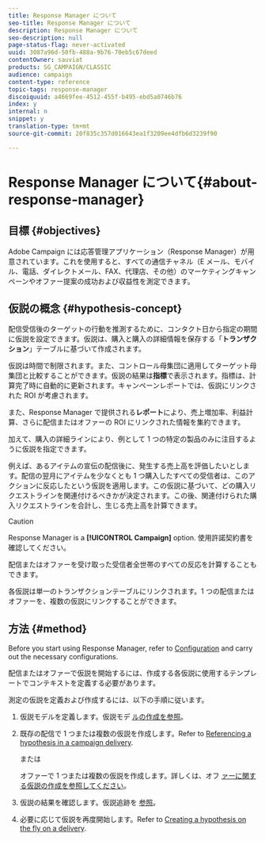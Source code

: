 ```yaml
---
title: Response Manager について
seo-title: Response Manager について
description: Response Manager について
seo-description: null
page-status-flag: never-activated
uuid: 3087a96d-50fb-488a-9b76-70eb5c67deed
contentOwner: sauviat
products: SG_CAMPAIGN/CLASSIC
audience: campaign
content-type: reference
topic-tags: response-manager
discoiquuid: a4669fee-4512-455f-b495-ebd5a0746b76
index: y
internal: n
snippet: y
translation-type: tm+mt
source-git-commit: 20f835c357d016643ea1f3209ee4dfb6d3239f90

---
```



# Response Manager について{#about-response-manager}

## 目標 {#objectives}

Adobe Campaign には応答管理アプリケーション（Response Manager）が用意されています。これを使用すると、すべての通信チャネル（E メール、モバイル、電話、ダイレクトメール、FAX、代理店、その他）のマーケティングキャンペーンやオファー提案の成功および収益性を測定できます。

## 仮説の概念 {#hypothesis-concept}

配信受信後のターゲットの行動を推測するために、コンタクト日から指定の期間に仮説を設定できます。仮説は、購入と購入の詳細情報を保存する「**トランザクション**」テーブルに基づいて作成されます。

仮説は時間で制限されます。また、コントロール母集団に適用してターゲット母集団と比較することができます。仮説の結果は&#x200B;**指標**&#x200B;で表示されます。指標は、計算完了時に自動的に更新されます。キャンペーンレポートでは、仮説にリンクされた ROI が考慮されます。

また、Response Manager で提供される&#x200B;**レポート**&#x200B;により、売上増加率、利益計算、さらに配信またはオファーの ROI にリンクされた情報を集約できます。

加えて、購入の詳細ラインにより、例として 1 つの特定の製品のみに注目するように仮説を指定できます。

例えば、あるアイテムの宣伝の配信後に、発生する売上高を評価したいとします。配信の翌月にアイテムを少なくとも 1 つ購入したすべての受信者は、このアクションに反応したという仮説を適用します。この仮説に基づいて、どの購入リクエストラインを関連付けるべきかが決定されます。この後、関連付けられた購入リクエストラインを合計し、生じる売上高を計算できます。

>[!CAUTION]
>
>Response Manager is a **[!UICONTROL Campaign]** option. 使用許諾契約書を確認してください。

配信またはオファーを受け取った受信者全世帯のすべての反応を計算することもできます。

各仮説は単一のトランザクションテーブルにリンクされます。1 つの配信またはオファーを、複数の仮説にリンクすることができます。

## 方法 {#method}

Before you start using Response Manager, refer to [Configuration](../../campaign/using/configuration.md) and carry out the necessary configurations.

配信またはオファーで仮説を開始するには、作成する各仮説に使用するテンプレートでコンテキストを定義する必要があります。

測定の仮説を定義および作成するには、以下の手順に従います。

1. 仮説モデルを定義します。仮説モデ [ルの作成を参照](../../campaign/using/hypothesis-templates.md#creating-a-hypothesis-model)。
1. 既存の配信で 1 つまたは複数の仮説を作成します。Refer to [Referencing a hypothesis in a campaign delivery](../../campaign/using/creating-hypotheses.md#referencing-a-hypothesis-in-a-campaign-delivery).

   または

   オファーで 1 つまたは複数の仮説を作成します。詳しくは、オフ [ァーに関する仮説の作成を参照してください](../../campaign/using/creating-hypotheses.md#creating-a-hypothesis-on-an-offer)。

1. 仮説の結果を確認します。仮説追跡を [参照](../../campaign/using/hypothesis-tracking.md)。
1. 必要に応じて仮説を再度開始します。Refer to [Creating a hypothesis on the fly on a delivery](../../campaign/using/creating-hypotheses.md#creating-a-hypothesis-on-the-fly-on-a-delivery).

